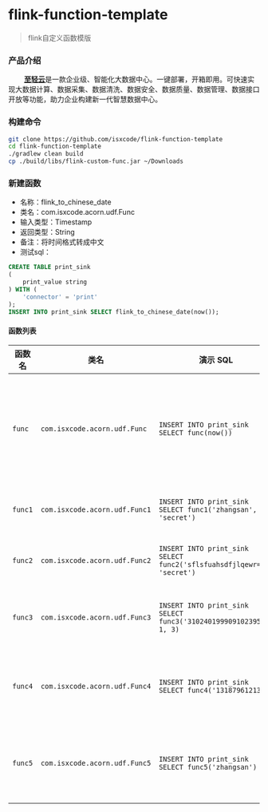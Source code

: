 # flink-function-template

> flink自定义函数模版

### 产品介绍

&nbsp;&nbsp;&nbsp;&nbsp;&nbsp;&nbsp;&nbsp; [**至轻云**](https://zhiqingyun.isxcode.com)是一款企业级、智能化大数据中心。一键部署，开箱即用。可快速实现大数据计算、数据采集、数据清洗、数据安全、数据质量、数据管理、数据接口开放等功能，助力企业构建新一代智慧数据中心。

### 构建命令

```bash
git clone https://github.com/isxcode/flink-function-template
cd flink-function-template
./gradlew clean build
cp ./build/libs/flink-custom-func.jar ~/Downloads
```

### 新建函数

- 名称：flink_to_chinese_date
- 类名：com.isxcode.acorn.udf.Func
- 输入类型：Timestamp
- 返回类型：String
- 备注：将时间格式转成中文
- 测试sql：

```sql
CREATE TABLE print_sink
(
    print_value string
) WITH (
    'connector' = 'print'
);
INSERT INTO print_sink SELECT flink_to_chinese_date(now());
```

#### 函数列表

| 函数名     | 类名                            | 演示 SQL                                                                 | 说明        | 备注                                                                                                                                                                                                                                              |
|---------|-------------------------------|------------------------------------------------------------------------|-----------|-------------------------------------------------------------------------------------------------------------------------------------------------------------------------------------------------------------------------------------------------|
| `func`  | `com.isxcode.acorn.udf.Func`  | `INSERT INTO print_sink SELECT func(now())`                            | 将时间格式转成中文 | 需要额外下载依赖：[hutool-all-5.8.27.jar](https://repo1.maven.org/maven2/cn/hutool/hutool-all/5.8.27/hutool-all-5.8.27.jar)                                                                                                                              |
| `func1` | `com.isxcode.acorn.udf.Func1` | `INSERT INTO print_sink SELECT func1('zhangsan', 'secret')`            | 对称加密      | 需要额外下载依赖：[hutool-all-5.8.27.jar](https://repo1.maven.org/maven2/cn/hutool/hutool-all/5.8.27/hutool-all-5.8.27.jar)                                                                                                                              |
| `func2` | `com.isxcode.acorn.udf.Func2` | `INSERT INTO print_sink SELECT func2('sflsfuahsdfjlqewr==', 'secret')` | 对称解密      | 需要额外下载依赖：[hutool-all-5.8.27.jar](https://repo1.maven.org/maven2/cn/hutool/hutool-all/5.8.27/hutool-all-5.8.27.jar)                                                                                                                              |
| `func3` | `com.isxcode.acorn.udf.Func3` | `INSERT INTO print_sink SELECT func3('310240199909102395', 1, 3)`      | 身份证脱敏     | 需要额外下载依赖：[hutool-all-5.8.27.jar](https://repo1.maven.org/maven2/cn/hutool/hutool-all/5.8.27/hutool-all-5.8.27.jar)                                                                                                                              |
| `func4` | `com.isxcode.acorn.udf.Func4` | `INSERT INTO print_sink SELECT func4('13187961213')`                   | 手机号码脱敏    | 需要额外下载依赖：[hutool-all-5.8.27.jar](https://repo1.maven.org/maven2/cn/hutool/hutool-all/5.8.27/hutool-all-5.8.27.jar)                                                                                                                              |
| `func5` | `com.isxcode.acorn.udf.Func5` | `INSERT INTO print_sink SELECT func5('zhangsan')`                      | 国密随机加密    | 需要额外下载依赖：[hutool-all-5.8.27.jar](https://repo1.maven.org/maven2/cn/hutool/hutool-all/5.8.27/hutool-all-5.8.27.jar)、[bcprov-jdk18on-1.78.1.jar](https://repo1.maven.org/maven2/org/bouncycastle/bcprov-jdk18on/1.78.1/bcprov-jdk18on-1.78.1.jar) |
